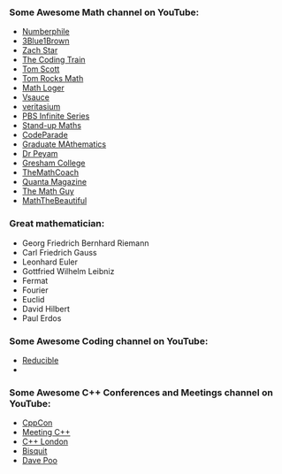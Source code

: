 ### Some Awesome Math channel on YouTube:
- [Numberphile](https://www.youtube.com/user/numberphile)
- [3Blue1Brown](https://www.youtube.com/channel/UCYO_jab_esuFRV4b17AJtAw)
- [Zach Star](https://www.youtube.com/channel/UCpCSAcbqs-sjEVfk_hMfY9w)
- [The Coding Train](https://www.youtube.com/user/shiffman)
- [Tom Scott](https://www.youtube.com/user/enyay)
- [Tom Rocks Math](https://www.youtube.com/channel/UCRfo-DAifrP3lzcxUHtGm_A)
- [Math Loger](https://www.youtube.com/channel/UC1_uAIS3r8Vu6JjXWvastJg)
- [Vsauce](https://www.youtube.com/user/Vsauce)
- [veritasium](https://www.youtube.com/user/1veritasium)
- [PBS Infinite Series](https://www.youtube.com/c/pbsinfiniteseries)
- [Stand-up Maths](https://www.youtube.com/user/standupmaths)
- [CodeParade](https://www.youtube.com/c/CodeParade)
- [Graduate MAthematics](https://www.youtube.com/channel/UCI2xq9OXUSbQGb3GdKx_ixg)
- [Dr Peyam](https://www.youtube.com/c/DrPeyam)
- [Gresham College](https://www.youtube.com/user/GreshamCollege)
- [TheMathCoach](https://www.youtube.com/channel/UC4NesUJcZWZM8j9S-rmdkQQ)
- [Quanta Magazine](https://www.youtube.com/c/QuantamagazineOrgNews)
- [The Math Guy](https://www.youtube.com/channel/UCFlrdgYzH_XALdAKtXKMQbQ)
- [MathTheBeautiful](https://www.youtube.com/channel/UCr22xikWUK2yUW4YxOKXclQ)



### Great mathematician:
- Georg Friedrich Bernhard Riemann
- Carl Friedrich Gauss
- Leonhard Euler
- Gottfried Wilhelm Leibniz
- Fermat
- Fourier
- Euclid
- David Hilbert
- Paul Erdos


### Some Awesome Coding channel on YouTube:
- [Reducible](https://www.youtube.com/c/Reducible)
- []()

### Some Awesome C++ Conferences and Meetings channel on YouTube:
- [CppCon]()
- [Meeting C++]()
- [C++ London]()
- [Bisquit]()
- [Dave Poo](https://www.youtube.com/c/DavePoo)
